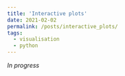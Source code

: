 ```yaml
---
title: 'Interactive plots'
date: 2021-02-02
permalink: /posts/interactive_plots/
tags:
  - visualisation
  - python
---
```

*In progress* 

